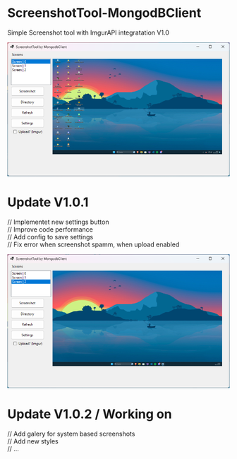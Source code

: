 # ScreenshotTool-MongodBClient

Simple Screenshot tool with ImgurAPI integratation  V1.0

<img src="image.png" alt="ERROR"> 


# Update V1.0.1

// Implementet new settings button<br>
// Improve code performance<br>
// Add config to save settings<br>
// Fix error when screenshot spamm, when upload enabled<br>

<img src="update_1.png" alt="ERROR"> 


# Update V1.0.2 / Working on

// Add galery for system based screenshots<br>
// Add new styles<br>
// ...<br>

